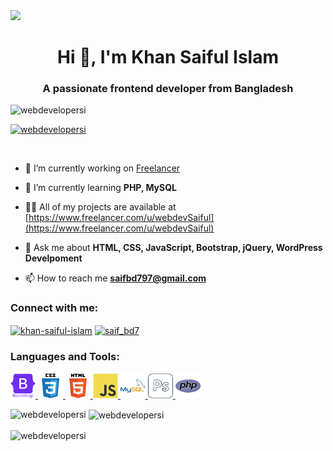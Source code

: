
<img src="https://media.licdn.com/dms/image/v2/D5616AQHlKd9-wT8aSw/profile-displaybackgroundimage-shrink_350_1400/B56ZUy.HAOGsAY-/0/1740316898238?e=1746057600&v=beta&t=8DWJwyA5pcSp5RiZe4uWRKF189tff6CUiKtcelBSJHs">
<h1 align="center">Hi 👋, I'm Khan Saiful Islam</h1>
<h3 align="center">A passionate frontend developer from Bangladesh</h3>

<p align="left"> <img src="https://komarev.com/ghpvc/?username=webdevelopersi&label=Profile%20views&color=0e75b6&style=flat" alt="webdevelopersi" /> </p>

<p align="left"> <a href="https://github.com/ryo-ma/github-profile-trophy"><img src="https://github-profile-trophy.vercel.app/?username=webdevelopersi" alt="webdevelopersi" /></a> </p>

<p align="left"> <a href="https://twitter.com/" target="blank"><img src="https://img.shields.io/twitter/follow/?logo=twitter&style=for-the-badge" alt="" /></a> </p>

- 🔭 I’m currently working on [Freelancer](https://www.freelancer.com/u/webdevSaiful)

- 🌱 I’m currently learning **PHP, MySQL**

- 👨‍💻 All of my projects are available at [https://www.freelancer.com/u/webdevSaiful](https://www.freelancer.com/u/webdevSaiful)

- 💬 Ask me about **HTML, CSS, JavaScript, Bootstrap, jQuery, WordPress Develpoment**

- 📫 How to reach me **saifbd797@gmail.com**

<h3 align="left">Connect with me:</h3>
<p align="left">
<a href="https://linkedin.com/in/khan-saiful-islam" target="blank"><img align="center" src="https://raw.githubusercontent.com/rahuldkjain/github-profile-readme-generator/master/src/images/icons/Social/linked-in-alt.svg" alt="khan-saiful-islam" height="30" width="40" /></a>
<a href="https://instagram.com/saif_bd7" target="blank"><img align="center" src="https://raw.githubusercontent.com/rahuldkjain/github-profile-readme-generator/master/src/images/icons/Social/instagram.svg" alt="saif_bd7" height="30" width="40" /></a>
</p>

<h3 align="left">Languages and Tools:</h3>
<p align="left"> <a href="https://getbootstrap.com" target="_blank" rel="noreferrer"> <img src="https://raw.githubusercontent.com/devicons/devicon/master/icons/bootstrap/bootstrap-plain-wordmark.svg" alt="bootstrap" width="40" height="40"/> </a> <a href="https://www.w3schools.com/css/" target="_blank" rel="noreferrer"> <img src="https://raw.githubusercontent.com/devicons/devicon/master/icons/css3/css3-original-wordmark.svg" alt="css3" width="40" height="40"/> </a> <a href="https://www.w3.org/html/" target="_blank" rel="noreferrer"> <img src="https://raw.githubusercontent.com/devicons/devicon/master/icons/html5/html5-original-wordmark.svg" alt="html5" width="40" height="40"/> </a> <a href="https://developer.mozilla.org/en-US/docs/Web/JavaScript" target="_blank" rel="noreferrer"> <img src="https://raw.githubusercontent.com/devicons/devicon/master/icons/javascript/javascript-original.svg" alt="javascript" width="40" height="40"/> </a> <a href="https://www.mysql.com/" target="_blank" rel="noreferrer"> <img src="https://raw.githubusercontent.com/devicons/devicon/master/icons/mysql/mysql-original-wordmark.svg" alt="mysql" width="40" height="40"/> </a> <a href="https://www.photoshop.com/en" target="_blank" rel="noreferrer"> <img src="https://raw.githubusercontent.com/devicons/devicon/master/icons/photoshop/photoshop-line.svg" alt="photoshop" width="40" height="40"/> </a> <a href="https://www.php.net" target="_blank" rel="noreferrer"> <img src="https://raw.githubusercontent.com/devicons/devicon/master/icons/php/php-original.svg" alt="php" width="40" height="40"/> </a> </p>

<p><img align="left" src="https://github-readme-stats.vercel.app/api/top-langs?username=webdevelopersi&show_icons=true&locale=en&layout=compact" alt="webdevelopersi" /></p>

<p>&nbsp;<img align="center" src="https://github-readme-stats.vercel.app/api?username=webdevelopersi&show_icons=true&locale=en" alt="webdevelopersi" /></p>

<p><img align="center" src="https://github-readme-streak-stats.herokuapp.com/?user=webdevelopersi&" alt="webdevelopersi" /></p>
